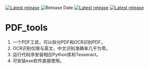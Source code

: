 [![Latest release](https://img.shields.io/badge/release-v2.0-blue)](https://github.com/ganbulong/PDF_tools/releases)
![Release Date](https://img.shields.io/badge/release%20date-September-green)
[![Latest release](https://img.shields.io/badge/download-v2.0-orange)](https://github.com/ganbulong/PDF_tools/releases/download/2.0/PDF.2.0.exe)
[![Latest release](https://img.shields.io/badge/download-v1.0-orange)](https://github.com/ganbulong/PDF_tools/releases/download/1.0/PDF.1.0.exe)

# PDF_tools

1. 一个PDF工具，可以拆分PDF和OCR识别PDF。
2. OCR识别仅限与英文，中文识别准确率几乎为零。
3. 运行代码序安装相应Python库和Tesseract。
4. 可安装exe软件直接使用。
